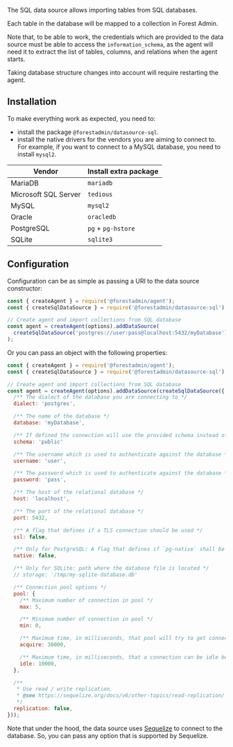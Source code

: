 The SQL data source allows importing tables from SQL databases.

Each table in the database will be mapped to a collection in Forest Admin.

Note that, to be able to work, the credentials which are provided to the data source must be able to access the `information_schema`, as the agent will need it to extract the list of tables, columns, and relations when the agent starts.

Taking database structure changes into account will require restarting the agent.

## Installation

To make everything work as expected, you need to:

- install the package `@forestadmin/datasource-sql`.
- install the native drivers for the vendors you are aiming to connect to. For example, if you want to connect to a MySQL database, you need to install `mysql2`.

| Vendor               | Install extra package |
| -------------------- | --------------------- |
| MariaDB              | `mariadb`             |
| Microsoft SQL Server | `tedious`             |
| MySQL                | `mysql2`              |
| Oracle               | `oracledb`            |
| PostgreSQL           | `pg` + `pg-hstore`    |
| SQLite               | `sqlite3`             |

<!-- Snowflake is removed because introspection does not work -->
<!-- | Snowflake            | `snowflake-sdk`       | -->

## Configuration

Configuration can be as simple as passing a URI to the data source constructor:

```javascript
const { createAgent } = require('@forestadmin/agent');
const { createSqlDataSource } = require('@forestadmin/datasource-sql');

// Create agent and import collections from SQL database
const agent = createAgent(options).addDataSource(
  createSqlDataSource('postgres://user:pass@localhost:5432/myDatabase'),
);
```

Or you can pass an object with the following properties:

```javascript
const { createAgent } = require('@forestadmin/agent');
const { createSqlDataSource } = require('@forestadmin/datasource-sql');

// Create agent and import collections from SQL database
const agent = createAgent(options).addDataSource(createSqlDataSource({
  /** The dialect of the database you are connecting to */
  dialect: 'postgres',

  /** The name of the database */
  database: 'myDatabase',

  /** If defined the connection will use the provided schema instead of the default ("public") */
  schema: 'public'

  /** The username which is used to authenticate against the database */
  username: 'user',

  /** The password which is used to authenticate against the database */
  password: 'pass',

  /** The host of the relational database */
  host: 'localhost',

  /** The port of the relational database */
  port: 5432,

  /** A flag that defines if a TLS connection should be used */
  ssl: false,

  /** Only for PostgreSQL: A flag that defines if `pg-native` shall be used or not */
  native: false,

  /** Only for SQLite: path where the database file is located */
  // storage: '/tmp/my-sqlite-database.db'

  /** Connection pool options */
  pool: {
    /** Maximum number of connection in pool */
    max: 5,

    /** Minimum number of connection in pool */
    min: 0,

    /** Maximum time, in milliseconds, that pool will try to get connection before throwing error */
    acquire: 30000,

    /** Maximum time, in milliseconds, that a connection can be idle before being released */
    idle: 10000,
  },

  /**
   * Use read / write replication.
   * @see https://sequelize.org/docs/v6/other-topics/read-replication/
   */
  replication: false,
}));
```

Note that under the hood, the data source uses [Sequelize](https://sequelize.org/) to connect to the database. So, you can pass any option that is supported by Sequelize.
